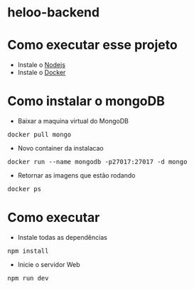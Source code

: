 # heloo-backend

# Como executar esse projeto

- Instale o [Nodejs](https://nodejs.org/en/)
- Instale o [Docker](https://www.docker.com)

# Como instalar o mongoDB

- Baixar a maquina virtual do MongoDB
<pre>docker pull mongo</pre>

- Novo container da instalacao
<pre>docker run --name mongodb -p27017:27017 -d mongo</pre>

- Retornar as imagens que estão rodando
<pre>docker ps</pre>

# Como executar 

- Instale todas as dependências

<pre>npm install</pre>

- Inicie o servidor Web

<pre>npm run dev</pre>



